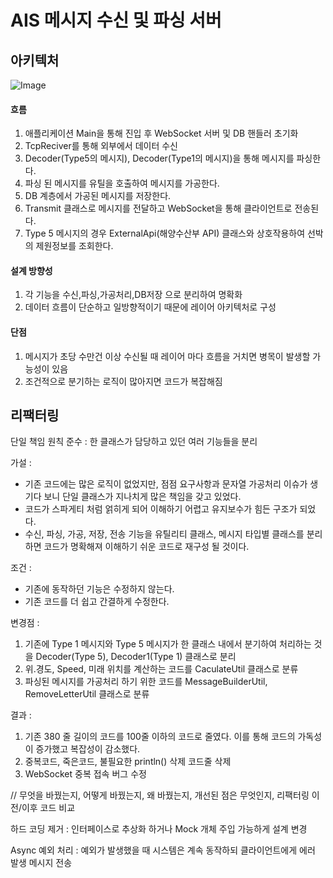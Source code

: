 # AIS 메시지 수신 및 파싱 서버
## 아키텍처
![Image](https://github.com/user-attachments/assets/f3e20a1e-b6ff-479f-9832-ddc298d5b06f)

#### 흐름
1. 애플리케이션 Main을 통해 진입 후 WebSocket 서버 및 DB 핸들러 초기화
2. TcpReciver를 통해  외부에서 데이터 수신
3. Decoder(Type5의 메시지), Decoder(Type1의 메시지)을 통해 메시지를 파싱한다.
4. 파싱 된 메시지를 유틸을 호출하여 메시지를 가공한다.
5. DB 계층에서 가공된 메시지를 저장한다.
6. Transmit 클래스로 메시지를 전달하고 WebSocket을 통해 클라이언트로 전송된다.
7. Type 5 메시지의 경우 ExternalApi(해양수산부 API) 클래스와 상호작용하여 선박의 제원정보를 조회한다.

#### 설계 방향성
1. 각 기능을 수신,파싱,가공처리,DB저장 으로 분리하여 명확화
3. 데이터 흐름이 단순하고 일방향적이기 때문에 레이어 아키텍처로 구성

#### 단점
1. 메시지가 초당 수만건 이상 수신될 때 레이어 마다 흐름을 거치면 병목이 발생할 가능성이 있음
2. 조건적으로 분기하는 로직이 많아지면 코드가 복잡해짐
  
## 리팩터링

단일 책임 원칙 준수 : 한 클래스가 담당하고 있던 여러 기능들을 분리
  
가설 :   
- 기존 코드에는 많은 로직이 없었지만, 점점 요구사항과 문자열 가공처리 이슈가 생기다 보니 단일 클래스가 지나치게 많은 책임을 갖고 있었다. 
- 코드가 스파게티 처럼 얽히게 되어 이해하기 어렵고 유지보수가 힘든 구조가 되었다. 
- 수신, 파싱, 가공, 저장, 전송 기능을 유틸리티 클래스, 메시지 타입별 클래스를 분리하면 코드가 명확해져 이해하기 쉬운 코드로 재구성 될 것이다.  

조건 :  
- 기존에 동작하던 기능은 수정하지 않는다.  
- 기존 코드를 더 쉽고 간결하게 수정한다.  

변경점 :  
1. 기존에 Type 1 메시지와 Type 5 메시지가 한 클래스 내에서 분기하여 처리하는 것을 Decoder(Type 5), Decoder1(Type 1) 클래스로 분리
1. 위.경도, Speed, 미래 위치를 계산하는 코드를 CaculateUtil 클래스로 분류
2. 파싱된 메시지를 가공처리 하기 위한 코드를 MessageBuilderUtil, RemoveLetterUtil 클래스로 분류 

결과 :  
1. 기존 380 줄 길이의 코드를 100줄 이하의 코드로 줄였다. 이를 통해 코드의 가독성이 증가했고 복잡성이 감소했다.  
2. 중복코드, 죽은코드, 불필요한 println() 삭제 코드줄 삭제
3. WebSocket 중복 접속 버그 수정

// 무엇을 바꿨는지, 어떻게 바꿨는지, 왜 바꿨는지, 개선된 점은 무엇인지, 리팩터링 이전/이후 코드 비교

하드 코딩 제거 : 인터페이스로 추상화 하거나 Mock 개체 주입 가능하게 설계 변경

Async 예외 처리 : 예외가 발생했을 때 시스템은 계속 동작하되 클라이언트에게 에러 발생 메시지 전송
